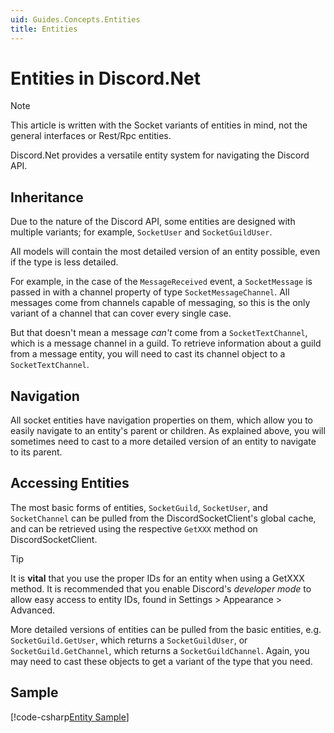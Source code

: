 ```yaml
---
uid: Guides.Concepts.Entities
title: Entities
---
```


# Entities in Discord.Net

> [!NOTE]
> This article is written with the Socket variants of entities in mind,
> not the general interfaces or Rest/Rpc entities.

Discord.Net provides a versatile entity system for navigating the
Discord API.

## Inheritance

Due to the nature of the Discord API, some entities are designed with
multiple variants; for example, `SocketUser` and `SocketGuildUser`.

All models will contain the most detailed version of an entity
possible, even if the type is less detailed.

For example, in the case of the `MessageReceived` event, a
`SocketMessage` is passed in with a channel property of type
`SocketMessageChannel`. All messages come from channels capable of
messaging, so this is the only variant of a channel that can cover
every single case.

But that doesn't mean a message _can't_ come from a
`SocketTextChannel`, which is a message channel in a guild. To
retrieve information about a guild from a message entity, you will
need to cast its channel object to a `SocketTextChannel`.

## Navigation

All socket entities have navigation properties on them, which allow
you to easily navigate to an entity's parent or children. As explained
above, you will sometimes need to cast to a more detailed version of
an entity to navigate to its parent.

## Accessing Entities

The most basic forms of entities, `SocketGuild`, `SocketUser`, and
`SocketChannel` can be pulled from the DiscordSocketClient's global
cache, and can be retrieved using the respective `GetXXX` method on
DiscordSocketClient.

> [!TIP]
> It is **vital** that you use the proper IDs for an entity when using
> a GetXXX method. It is recommended that you enable Discord's
> _developer mode_ to allow easy access to entity IDs, found in
> Settings > Appearance > Advanced.

More detailed versions of entities can be pulled from the basic
entities, e.g. `SocketGuild.GetUser`, which returns a 
`SocketGuildUser`, or `SocketGuild.GetChannel`, which returns a 
`SocketGuildChannel`. Again, you may need to cast these objects to get
a variant of the type that you need.

## Sample

[!code-csharp[Entity Sample](samples/entities.cs)]